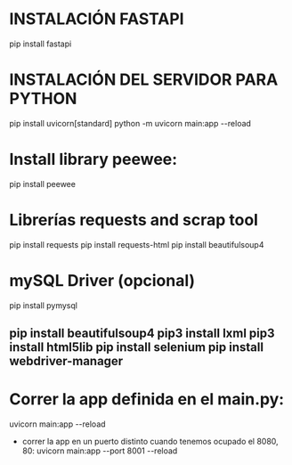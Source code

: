 # INSTALACIÓN FASTAPI
pip install fastapi

# INSTALACIÓN DEL SERVIDOR PARA PYTHON
pip install uvicorn[standard]
python -m uvicorn main:app --reload

# Install library peewee:
pip install peewee

# Librerías requests and scrap tool
pip install requests
pip install requests-html
pip install beautifulsoup4

# mySQL Driver (opcional)
pip install pymysql


pip install beautifulsoup4
pip3 install lxml
pip3 install html5lib
pip install selenium
pip install webdriver-manager 
-------------------------------

# Correr la app definida en el main.py:
uvicorn main:app --reload

- correr la app en un puerto distinto cuando tenemos ocupado el 8080, 80:
uvicorn main:app --port 8001 --reload